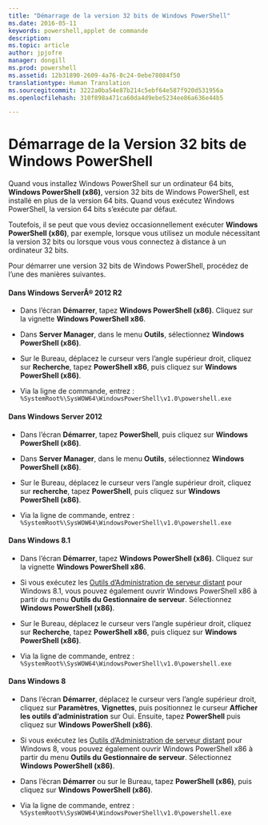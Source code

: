 ```yaml
---
title: "Démarrage de la version 32 bits de Windows PowerShell"
ms.date: 2016-05-11
keywords: powershell,applet de commande
description: 
ms.topic: article
author: jpjofre
manager: dongill
ms.prod: powershell
ms.assetid: 12b31890-2609-4a76-8c24-0ebe78084f50
translationtype: Human Translation
ms.sourcegitcommit: 3222a0ba54e87b214c5ebf64e587f920d531956a
ms.openlocfilehash: 310f898a471ca60da4d9ebe5234ee86a636e44b5

---
```


# Démarrage de la Version 32 bits de Windows PowerShell
Quand vous installez Windows PowerShell sur un ordinateur 64 bits, **Windows PowerShell (x86)**, version 32 bits de Windows PowerShell, est installé en plus de la version 64 bits. Quand vous exécutez Windows PowerShell, la version 64 bits s’exécute par défaut.

Toutefois, il se peut que vous deviez occasionnellement exécuter **Windows PowerShell (x86)**, par exemple, lorsque vous utilisez un module nécessitant la version 32 bits ou lorsque vous vous connectez à distance à un ordinateur 32 bits.

Pour démarrer une version 32 bits de Windows PowerShell, procédez de l’une des manières suivantes.

#### Dans Windows ServerÂ® 2012 R2

-   Dans l’écran **Démarrer**, tapez **Windows PowerShell (x86)**. Cliquez sur la vignette **Windows PowerShell x86**.

-   Dans **Server Manager**, dans le menu **Outils**, sélectionnez **Windows PowerShell (x86)**.

-   Sur le Bureau, déplacez le curseur vers l’angle supérieur droit, cliquez sur **Recherche**, tapez **PowerShell x86**, puis cliquez sur **Windows PowerShell (x86)**.

-   Via la ligne de commande, entrez : `%SystemRoot%\SysWOW64\WindowsPowerShell\v1.0\powershell.exe`

#### Dans Windows Server 2012

-   Dans l’écran **Démarrer**, tapez **PowerShell**, puis cliquez sur **Windows PowerShell (x86)**.

-   Dans **Server Manager**, dans le menu **Outils**, sélectionnez **Windows PowerShell (x86)**.

-   Sur le Bureau, déplacez le curseur vers l’angle supérieur droit, cliquez sur **recherche**, tapez **PowerShell**, puis cliquez sur **Windows PowerShell (x86)**.

-   Via la ligne de commande, entrez : `%SystemRoot%\SysWOW64\WindowsPowerShell\v1.0\powershell.exe`

#### Dans Windows 8.1

-   Dans l’écran **Démarrer**, tapez **Windows PowerShell (x86)**. Cliquez sur la vignette **Windows PowerShell x86**.

-   Si vous exécutez les [Outils d’Administration de serveur distant](http://go.microsoft.com/fwlink/?LinkID=304145) pour Windows 8.1, vous pouvez également ouvrir Windows PowerShell x86 à partir du menu **Outils du Gestionnaire de serveur**. Sélectionnez **Windows PowerShell (x86)**.

-   Sur le Bureau, déplacez le curseur vers l’angle supérieur droit, cliquez sur **Recherche**, tapez **PowerShell x86**, puis cliquez sur **Windows PowerShell (x86)**.
   
-   Via la ligne de commande, entrez : `%SystemRoot%\SysWOW64\WindowsPowerShell\v1.0\powershell.exe`

#### Dans Windows 8

-   Dans l’écran **Démarrer**, déplacez le curseur vers l’angle supérieur droit, cliquez sur **Paramètres**, **Vignettes**, puis positionnez le curseur **Afficher les outils d’administration** sur Oui. Ensuite, tapez **PowerShell** puis cliquez sur **Windows PowerShell (x86)**.

-   Si vous exécutez les [Outils d’Administration de serveur distant](http://www.microsoft.com/download/details.aspx?id=28972) pour Windows 8, vous pouvez également ouvrir Windows PowerShell x86 à partir du menu **Outils du Gestionnaire de serveur**. Sélectionnez **Windows PowerShell (x86)**.

-   Dans l’écran **Démarrer** ou sur le Bureau, tapez **PowerShell (x86)**, puis cliquez sur **Windows PowerShell (x86)**.

-   Via la ligne de commande, entrez : `%SystemRoot%\SysWOW64\WindowsPowerShell\v1.0\powershell.exe`



<!--HONumber=Aug16_HO4-->


